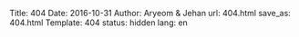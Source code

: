 Title: 404 
Date: 2016-10-31
Author: Aryeom & Jehan
url: 404.html
save_as: 404.html
Template: 404
status: hidden
lang: en
